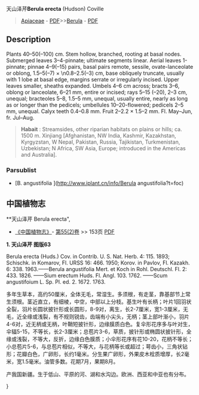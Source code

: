 天山泽芹**Berula erecta** (Hudson) Coville

> [Apiaceae](http://www.iplant.cn/info/Apiaceae?t=foc) - [PDF](http://www.iplant.cn/foc/pdf/Apiaceae.pdf)>>[Berula](http://www.iplant.cn/info/Berula?t=foc) - [PDF](http://www.iplant.cn/foc/pdf/Berula.pdf)

## Description

Plants 40–50(–100) cm. Stem hollow, branched, rooting at basal nodes. Submerged leaves 3–4-pinnate; ultimate segments linear. Aerial leaves 1-pinnate; pinnae 4–9(–15) pairs, basal pairs remote, sessile, ovate-lanceolate or oblong, 1.5–5(–7) ×  &#x0D;\n0.8–2.5(–3) cm, base obliquely truncate, usually with 1 lobe at basal edge, margins serrate or irregularly incised. Upper leaves smaller, sheaths expanded. Umbels 4–6 cm across; bracts 3–6, oblong or lanceolate, 6–21 mm, entire or incised; rays 5–15 (–20), 2–3 cm, unequal; bracteoles 5–8, 1.5–5 mm, unequal, usually entire, nearly as long as or longer than the pedicels; umbellules 10–20-flowered; pedicels 2–5 mm, unequal. Calyx teeth 0.4–0.8 mm. Fruit 2–2.2 × 1.5–2 mm. Fl. May–Jun, fr. Jul–Aug.

> **Habait** : 
> Streamsides, other riparian habitats on plains or hills; ca. 1500 m. Xinjiang [Afghanistan, NW India, Kashmir, Kazakhstan, Kyrgyzstan, W Nepal, Pakistan, Russia, Tajikistan, Turkmenistan, Uzbekistan; N Africa, SW Asia, Europe; introduced in the Americas and Australia].

### Parsublist

* [B.  angustifolia  ](http://www.iplant.cn/info/Berula angustifolia?t=foc)

## 中国植物志

**天山泽芹 Berula erecta",

* [《中国植物志》](http://www.iplant.cn/frps)- [第55(2)卷](http://www.iplant.cn/frps/vol/55(2)) >> 153页 [PDF](http://www.iplant.cn/frps/pdf/55(2)/153.pdf)

**1. 天山泽芹 图版63**

Berula erecta (Huds.) Cov. in Contrib. U. S. Nat. Herb. 4: 115. 1893; Schischk. in Komarov, Fl. URSS 16: 466. 1950; Korov. in Pavlov, Fl. Kazakh. 6: 338. 1963.——Berula angustifolia Mert. et Koch in Rohl. Deutschl. Fl. 2: 433. 1826. ——Sium erectum Huds. Fl. Angl. 103. 1762. ——Scum angustifoium L. Sp. Pl. ed. 2. 1672. 1763.

多年生草本，高约50厘米，全体无毛，常湿生。多须根，有走茎，靠基部节上常生须根。茎近直立，有细棱，中空，中部以上分枝。基生叶有长柄；叶片1回羽状全裂，羽片长圆状披针形或长圆形，8-9对，离生，长2-7厘米，宽1-3厘米，无毛，近全缘或浅裂，有不规则锐齿，齿端有小尖头，无柄；茎上部叶渐小，羽片4-6对，近无柄或无柄，叶鞘短披针形，边缘膜质白色。复伞形花序多与叶对生，伞辐5-15，不等长，长2-3厘米；总苞片3-6，草质，披针形或椭圆状披针形，全缘或浅裂，不等大，反折，边缘白色膜质；小伞形花序有花10-20，花柄不等长；小总苞片5-6，与总苞片相似，不等大，与花柄等长或超过；萼齿小，三角状钻形；花瓣白色，广卵形，长约1毫米。分生果广卵形，外果皮木栓质增厚，长2毫米，宽1.5毫米。油管多数。花期7月，果期8月。

产我国新疆。生于低山、平原的河、湖和水沟边。欧洲、西亚和中亚也有分布。

}